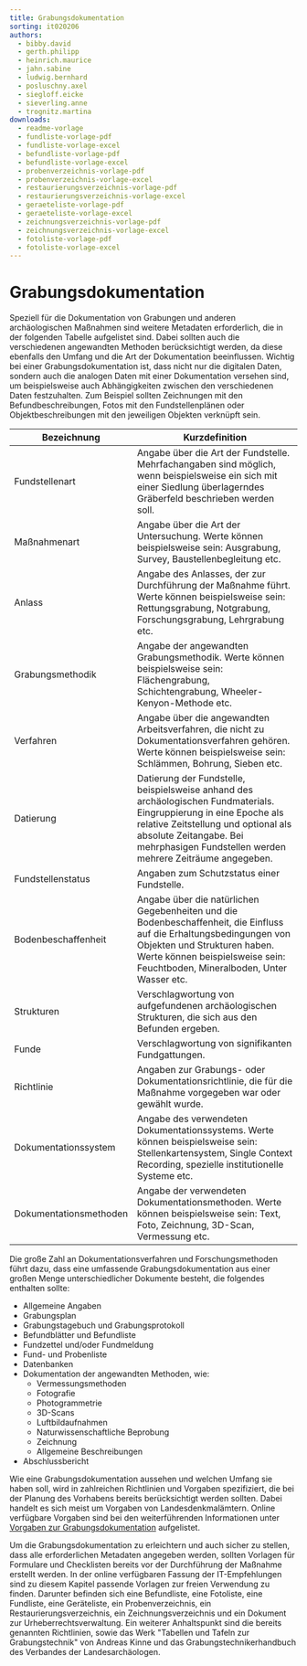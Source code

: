 ```yaml
---
title: Grabungsdokumentation
sorting: it020206
authors:
  - bibby.david
  - gerth.philipp
  - heinrich.maurice
  - jahn.sabine
  - ludwig.bernhard
  - posluschny.axel
  - siegloff.eicke
  - sieverling.anne
  - trognitz.martina
downloads:
  - readme-vorlage
  - fundliste-vorlage-pdf
  - fundliste-vorlage-excel
  - befundliste-vorlage-pdf
  - befundliste-vorlage-excel
  - probenverzeichnis-vorlage-pdf
  - probenverzeichnis-vorlage-excel
  - restaurierungsverzeichnis-vorlage-pdf
  - restaurierungsverzeichnis-vorlage-excel
  - geraeteliste-vorlage-pdf
  - geraeteliste-vorlage-excel
  - zeichnungsverzeichnis-vorlage-pdf
  - zeichnungsverzeichnis-vorlage-excel
  - fotoliste-vorlage-pdf
  - fotoliste-vorlage-excel
---
```


# Grabungsdokumentation

Speziell für die Dokumentation von Grabungen und anderen archäologischen Maßnahmen sind weitere Metadaten erforderlich, die in der folgenden Tabelle aufgelistet sind. Dabei sollten auch die verschiedenen angewandten Methoden berücksichtigt werden, da diese ebenfalls den Umfang und die Art der Dokumentation beeinflussen. Wichtig bei einer Grabungsdokumentation ist, dass nicht nur die digitalen Daten, sondern auch die analogen Daten mit einer Dokumentation versehen sind, um beispielsweise auch Abhängigkeiten zwischen den verschiedenen Daten festzuhalten. Zum Beispiel sollten Zeichnungen mit den Befundbeschreibungen, Fotos mit den Fundstellenplänen oder Objektbeschreibungen mit den jeweiligen Objekten verknüpft sein.

| Bezeichnung | Kurzdefinition |
|---|---|
| Fundstellenart | Angabe über die Art der Fundstelle. Mehrfachangaben sind möglich, wenn beispielsweise ein sich mit einer Siedlung überlagerndes Gräberfeld beschrieben werden soll. |
| Maßnahmenart | Angabe über die Art der Untersuchung. Werte können beispielsweise sein: Ausgrabung, Survey, Baustellenbegleitung etc. |
| Anlass | Angabe des Anlasses, der zur Durchführung der Maßnahme führt. Werte können beispielsweise sein: Rettungsgrabung, Notgrabung, Forschungsgrabung, Lehrgrabung etc. |
| Grabungsmethodik | Angabe der angewandten Grabungsmethodik. Werte können beispielsweise sein: Flächengrabung, Schichtengrabung, Wheeler-Kenyon-Methode etc. |
| Verfahren | Angabe über die angewandten Arbeitsverfahren, die nicht zu Dokumentationsverfahren gehören. Werte können beispielsweise sein: Schlämmen, Bohrung, Sieben etc. |
| Datierung | Datierung der Fundstelle, beispielsweise anhand des archäologischen Fundmaterials. Eingruppierung in eine Epoche als relative Zeitstellung und optional als absolute Zeitangabe. Bei mehrphasigen Fundstellen werden mehrere Zeiträume angegeben. |
| Fundstellenstatus | Angaben zum Schutzstatus einer Fundstelle. |
| Bodenbeschaffenheit | Angabe über die natürlichen Gegebenheiten und die Bodenbeschaffenheit, die Einfluss auf die Erhaltungsbedingungen von Objekten und Strukturen haben. Werte können beispielsweise sein: Feuchtboden, Mineralboden, Unter Wasser etc. |
| Strukturen | Verschlagwortung von aufgefundenen archäologischen Strukturen, die sich aus den Befunden ergeben. |
| Funde | Verschlagwortung von signifikanten Fundgattungen. |
| Richtlinie | Angaben zur Grabungs- oder Dokumentationsrichtlinie, die für die Maßnahme vorgegeben war oder gewählt wurde. |
| Dokumentationssystem | Angabe des verwendeten Dokumentationssystems. Werte können beispielsweise sein: Stellenkartensystem, Single Context Recording, spezielle institutionelle Systeme etc. |
| Dokumentationsmethoden | Angabe der verwendeten Dokumentationsmethoden. Werte können beispielsweise sein: Text, Foto, Zeichnung, 3D-Scan, Vermessung etc. |


Die große Zahl an Dokumentationsverfahren und Forschungsmethoden führt dazu, dass eine umfassende Grabungsdokumentation aus einer großen Menge unterschiedlicher Dokumente besteht, die folgendes enthalten sollte:

- Allgemeine Angaben
- Grabungsplan
- Grabungstagebuch und Grabungsprotokoll
- Befundblätter und Befundliste
- Fundzettel und/oder Fundmeldung
- Fund- und Probenliste
- Datenbanken
- Dokumentation der angewandten Methoden, wie:
  - Vermessungsmethoden
  - Fotografie
  - Photogrammetrie
  - 3D-Scans
  - Luftbildaufnahmen
  - Naturwissenschaftliche Beprobung
  - Zeichnung
  - Allgemeine Beschreibungen
- Abschlussbericht

Wie eine Grabungsdokumentation aussehen und welchen Umfang sie haben soll, wird in zahlreichen Richtlinien und Vorgaben spezifiziert, die bei der Planung des Vorhabens bereits berücksichtigt werden sollten. Dabei handelt es sich meist um Vorgaben von Landesdenkmalämtern. Online verfügbare Vorgaben sind bei den weiterführenden Informationen unter [Vorgaben zur Grabungsdokumentation](https://ianus-fdz.de/it-empfehlungen/projektphasen/dokumentation/weiterfuehrende-informationen) aufgelistet.

Um die Grabungsdokumentation zu erleichtern und auch sicher zu stellen, dass alle erforderlichen Metadaten angegeben werden, sollten Vorlagen für Formulare und Checklisten bereits vor der Durchführung der Maßnahme erstellt werden. In der online verfügbaren Fassung der IT-Empfehlungen sind zu diesem Kapitel passende Vorlagen zur freien Verwendung zu finden. Darunter befinden sich eine Befundliste, eine Fotoliste, eine Fundliste, eine Geräteliste, ein Probenverzeichnis, ein Restaurierungsverzeichnis, ein Zeichnungsverzeichnis und ein Dokument zur Urheberrechtsverwaltung. Ein weiterer Anhaltspunkt sind die bereits genannten Richtlinien, sowie das Werk "Tabellen und Tafeln zur Grabungstechnik" von Andreas Kinne und das Grabungstechnikerhandbuch des Verbandes der Landesarchäologen.
